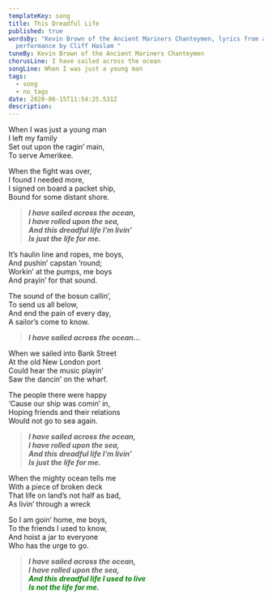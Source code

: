 ```yaml
---
templateKey: song
title: This Dreadful Life
published: true
wordsBy: "Kevin Brown of the Ancient Mariners Chanteymen, lyrics from a
  performance by Cliff Haslam "
tuneBy: Kevin Brown of the Ancient Mariners Chanteymen
chorusLine: I have sailed across the ocean
songLine: When I was just a young man
tags:
  - song
  - no_tags
date: 2020-06-15T11:54:25.531Z
description: 
---
```

When I was just a young man\
I left my family\
Set out upon the ragin’ main,\
To serve Amerikee.

When the fight was over,\
I found I needed more,\
I signed on board a packet ship,\
Bound for some distant shore.

>***I have sailed across the ocean,\
I have rolled upon the sea,\
And this dreadful life I’m livin’\
Is just the life for me.***

It’s haulin line and ropes, me boys,\
And pushin’ capstan ’round;\
Workin’ at the pumps, me boys\
And prayin’ for that sound.

The sound of the bosun callin’,\
To send us all below,\
And end the pain of every day,\
A sailor’s come to know.

>***I have sailed across the ocean...***

When we sailed into Bank Street\
At the old New London port\
Could hear the music playin’\
Saw the dancin’ on the wharf.

The people there were happy\
‘Cause our ship was comin’ in,\
Hoping friends and their relations\
Would not go to sea again.

>***I have sailed across the ocean,\
I have rolled upon the sea,\
And this dreadful life I’m livin’\
Is just the life for me.***

When the mighty ocean tells me\
With a piece of broken deck\
That life on land’s not half as bad,\
As livin’ through a wreck

So I am goin’ home, me boys,\
To the friends I used to know,\
And hoist a jar to everyone\
Who has the urge to go.

>***I have sailed across the ocean,\
I have rolled upon the sea,\
<span style="color:green">And this dreadful life I used to live\
Is not the life for me.</span>***
